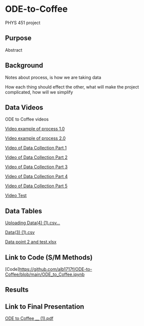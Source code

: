 # ODE-to-Coffee
PHYS 451 project



## Purpose
  Abstract
  
## Background

  Notes about process, is how we are taking data

  How each thing should effect the other, what will make the project complicated, how will we simplify
  
## Data Videos

ODE to Coffee videos

[Video example of process 1.0](https://youtu.be/_GIpO3qJrhY)

[Video example of process 2.0](https://youtube.com/video/4pXEPVn1PRs/edit)

[Video of Data Collection Part 1](https://youtube.com/video/qLpIxDFBlqA/edit)

[Video of Data Collection Part 2](https://youtube.com/video/tn8MzaCNbT0/edit)

[Video of Data Collection Part 3](https://youtube.com/video/AsgANFPdSac/edit)

[Video of Data Collection Part 4](https://youtube.com/video/OQ_mUgMVI8w/edit)

[Video of Data Collection Part 5](https://youtu.be/dfNVocLaNUU)

[Video Test](youtube.com/video/pCha49SlV58/edit)

## Data Tables
[Uploading Data(4) (1).csv…]()

[Data(3) (1).csv](https://github.com/benwesedwards/ODE-to-Coffee/files/6432396/Data.3.1.csv)

[Data point 2 and test.xlsx](https://github.com/benwesedwards/ODE-to-Coffee/files/6432409/Data.point.2.and.test.xlsx)


## Link to Code (S/M Methods)

[Code]https://github.com/alb1717f/ODE-to-Coffee/blob/main/ODE_to_Coffee.ipynb

## Results

## Link to Final Presentation

[ODE to Coffee __ (1).pdf](https://github.com/benwesedwards/ODE-to-Coffee/files/6434823/ODE.to.Coffee.__.1.pdf)


